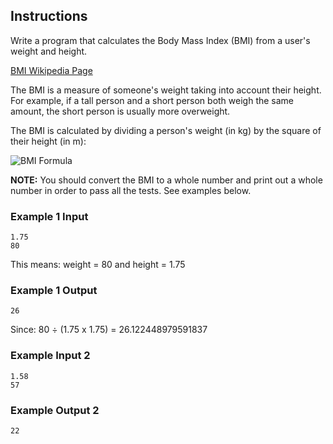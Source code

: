 ## Instructions

Write a program that calculates the Body Mass Index (BMI) from a user's weight and height.

[BMI Wikipedia Page](https://en.wikipedia.org/wiki/Body_mass_index)

The BMI is a measure of someone's weight taking into account their height. For example, if a tall person and a short
person both weigh the same amount, the short person is usually more overweight.

The BMI is calculated by dividing a person's weight (in kg) by the square of their height (in m):

![BMI Formula](https://auditorium-storage.s3.eu-central-1.amazonaws.com/assets/ab9725bf-ed62-48ae-bd2e-5a97ff353c72)

**NOTE:** You should convert the BMI to a whole number and print out a whole number in order to pass all the tests. See
examples below.

### Example 1 Input

```
1.75
80
```

This means:
weight = 80 and height = 1.75

### Example 1 Output

```
26
```

Since: 80 ÷ (1.75 x 1.75) = 26.122448979591837

### Example Input 2

```
1.58
57
```

### Example Output 2

```
22
```